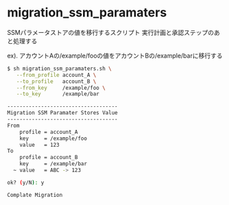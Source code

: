 # migration_ssm_paramaters
SSMパラメータストアの値を移行するスクリプト
実行計画と承認ステップのあと処理する

ex). アカウントAの/example/fooの値をアカウントBの/example/barに移行する

```bash
$ sh migration_ssm_paramaters.sh \
   --from_profile account_A \
   --to_profile   account_B \
   --from_key     /example/foo \
   --to_key       /example/bar

------------------------------------
Migration SSM Paramater Stores Value
------------------------------------
From
    profile = account_A
    key     = /example/foo
    value   = 123
To
    profile = account_B
    key     = /example/bar
  ~ value   = ABC -> 123

ok? (y/N): y

Complate Migration
```
